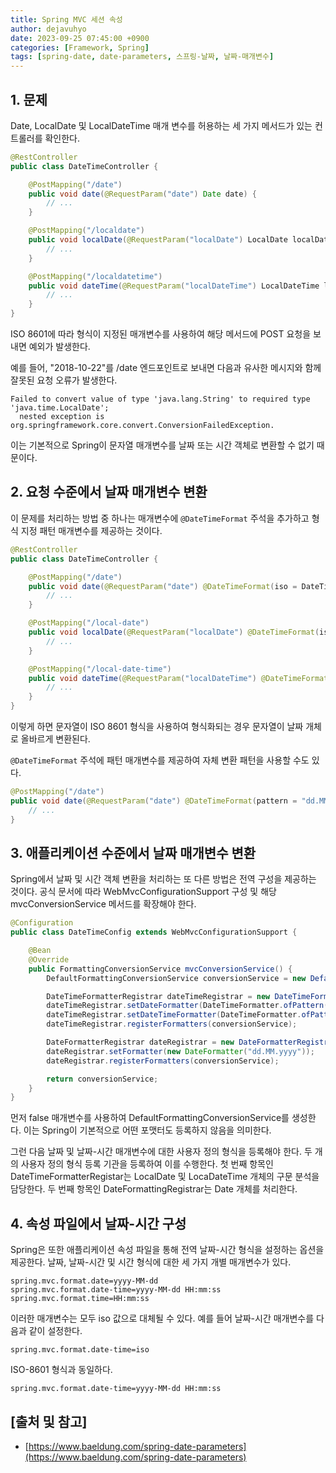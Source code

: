 ```yaml
---
title: Spring MVC 세션 속성
author: dejavuhyo
date: 2023-09-25 07:45:00 +0900
categories: [Framework, Spring]
tags: [spring-date, date-parameters, 스프링-날짜, 날짜-매개변수]
---
```


## 1. 문제
Date, LocalDate 및 LocalDateTime 매개 변수를 허용하는 세 가지 메서드가 있는 컨트롤러를 확인한다.

```java
@RestController
public class DateTimeController {

    @PostMapping("/date")
    public void date(@RequestParam("date") Date date) {
        // ...
    }

    @PostMapping("/localdate")
    public void localDate(@RequestParam("localDate") LocalDate localDate) {
        // ...
    }

    @PostMapping("/localdatetime")
    public void dateTime(@RequestParam("localDateTime") LocalDateTime localDateTime) {
        // ...
    }
}
```

ISO 8601에 따라 형식이 지정된 매개변수를 사용하여 해당 메서드에 POST 요청을 보내면 예외가 발생한다.

예를 들어, "2018-10-22"를 /date 엔드포인트로 보내면 다음과 유사한 메시지와 함께 잘못된 요청 오류가 발생한다.

```text
Failed to convert value of type 'java.lang.String' to required type 'java.time.LocalDate'; 
  nested exception is org.springframework.core.convert.ConversionFailedException.
```

이는 기본적으로 Spring이 문자열 매개변수를 날짜 또는 시간 객체로 변환할 수 없기 때문이다.

## 2. 요청 수준에서 날짜 매개변수 변환
이 문제를 처리하는 방법 중 하나는 매개변수에 `@DateTimeFormat` 주석을 추가하고 형식 지정 패턴 매개변수를 제공하는 것이다.

```java
@RestController
public class DateTimeController {

    @PostMapping("/date")
    public void date(@RequestParam("date") @DateTimeFormat(iso = DateTimeFormat.ISO.DATE) Date date) {
        // ...
    }

    @PostMapping("/local-date")
    public void localDate(@RequestParam("localDate") @DateTimeFormat(iso = DateTimeFormat.ISO.DATE) LocalDate localDate) {
        // ...
    }

    @PostMapping("/local-date-time")
    public void dateTime(@RequestParam("localDateTime") @DateTimeFormat(iso = DateTimeFormat.ISO.DATE_TIME) LocalDateTime localDateTime) {
        // ...
    }
}
```

이렇게 하면 문자열이 ISO 8601 형식을 사용하여 형식화되는 경우 문자열이 날짜 개체로 올바르게 변환된다.

`@DateTimeFormat` 주석에 패턴 매개변수를 제공하여 자체 변환 패턴을 사용할 수도 있다.

```java
@PostMapping("/date")
public void date(@RequestParam("date") @DateTimeFormat(pattern = "dd.MM.yyyy") Date date) {
    // ...
}
```

## 3. 애플리케이션 수준에서 날짜 매개변수 변환
Spring에서 날짜 및 시간 객체 변환을 처리하는 또 다른 방법은 전역 구성을 제공하는 것이다. 공식 문서에 따라 WebMvcConfigurationSupport 구성 및 해당 mvcConversionService 메서드를 확장해야 한다.

```java
@Configuration
public class DateTimeConfig extends WebMvcConfigurationSupport {

    @Bean
    @Override
    public FormattingConversionService mvcConversionService() {
        DefaultFormattingConversionService conversionService = new DefaultFormattingConversionService(false);

        DateTimeFormatterRegistrar dateTimeRegistrar = new DateTimeFormatterRegistrar();
        dateTimeRegistrar.setDateFormatter(DateTimeFormatter.ofPattern("dd.MM.yyyy"));
        dateTimeRegistrar.setDateTimeFormatter(DateTimeFormatter.ofPattern("dd.MM.yyyy HH:mm:ss"));
        dateTimeRegistrar.registerFormatters(conversionService);

        DateFormatterRegistrar dateRegistrar = new DateFormatterRegistrar();
        dateRegistrar.setFormatter(new DateFormatter("dd.MM.yyyy"));
        dateRegistrar.registerFormatters(conversionService);

        return conversionService;
    }
}
```

먼저 false 매개변수를 사용하여 DefaultFormattingConversionService를 생성한다. 이는 Spring이 기본적으로 어떤 포맷터도 등록하지 않음을 의미한다.

그런 다음 날짜 및 날짜-시간 매개변수에 대한 사용자 정의 형식을 등록해야 한다. 두 개의 사용자 정의 형식 등록 기관을 등록하여 이를 수행한다. 첫 번째 항목인 DateTimeFormatterRegistar는 LocalDate 및 LocaDateTime 개체의 구문 분석을 담당한다. 두 번째 항목인 DateFormattingRegistrar는 Date 개체를 처리한다.

## 4. 속성 파일에서 날짜-시간 구성
Spring은 또한 애플리케이션 속성 파일을 통해 전역 날짜-시간 형식을 설정하는 옵션을 제공한다. 날짜, 날짜-시간 및 시간 형식에 대한 세 가지 개별 매개변수가 있다.

```property
spring.mvc.format.date=yyyy-MM-dd
spring.mvc.format.date-time=yyyy-MM-dd HH:mm:ss
spring.mvc.format.time=HH:mm:ss
```

이러한 매개변수는 모두 iso 값으로 대체될 수 있다. 예를 들어 날짜-시간 매개변수를 다음과 같이 설정한다.

```property
spring.mvc.format.date-time=iso
```

ISO-8601 형식과 동일하다.

```property
spring.mvc.format.date-time=yyyy-MM-dd HH:mm:ss
```

## [출처 및 참고]
* [https://www.baeldung.com/spring-date-parameters](https://www.baeldung.com/spring-date-parameters)
